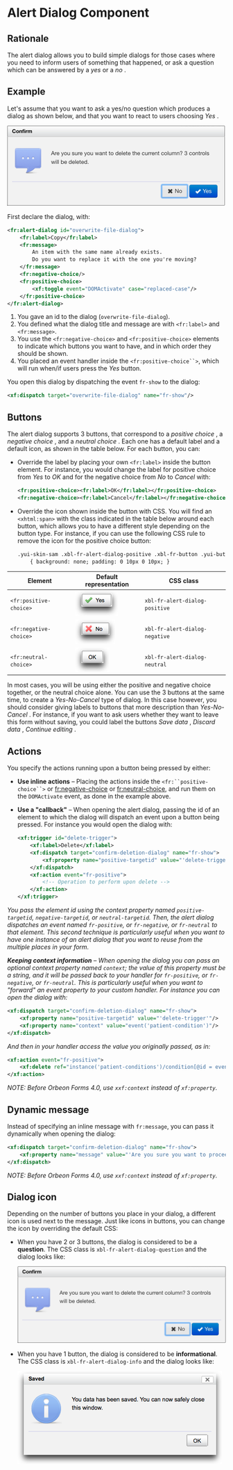 # Alert Dialog Component



## Rationale

The alert dialog allows you to build simple dialogs for those cases where you need to inform users of something that happened, or ask a question which can be answered by a _yes_ or a _no_ .

## Example

Let's assume that you want to ask a yes/no question which produces a dialog as shown below, and that you want to react to users choosing _Yes_ .

<img alt="" src="images/xbl-alert-dialog.png" width="502">

First declare the dialog, with:

```xml
<fr:alert-dialog id="overwrite-file-dialog">
    <fr:label>Copy</fr:label>
    <fr:message>
        An item with the same name already exists.
        Do you want to replace it with the one you're moving?
    </fr:message>
    <fr:negative-choice/>
    <fr:positive-choice>
        <xf:toggle event="DOMActivate" case="replaced-case"/>
    </fr:positive-choice>
</fr:alert-dialog>
```

1. You gave an id to the dialog (`overwrite-file-dialog`).
2. You defined what the dialog title and message are with `<fr:label>` and `<fr:message>`.
3. You use the `<fr:negative-choice>` and `<fr:positive-choice>` elements to indicate which buttons you want to have, and in which order they should be shown.
4. You placed an event handler inside the `<fr:positive-choice``>`, which will run when/if users press the _Yes_ button.

You open this dialog by dispatching the event `fr-show` to the dialog:

```xml
<xf:dispatch target="overwrite-file-dialog" name="fr-show"/>
```

## Buttons

The alert dialog supports 3 buttons, that correspond to a _positive choice_ , a
_negative choice_ , and a _neutral choice_ . Each one has a default label and a default icon, as shown in the table below. For each button, you can:

* Override the label by placing your own `<fr:label>` inside the button element. For instance, you would change the label for positive choice from _Yes_ to _OK_ and for the negative choice from _No_ to _Cancel_ with:

    ```xml
    <fr:positive-choice><fr:label>OK</fr:label></fr:positive-choice>
    <fr:negative-choice><fr:label>Cancel</fr:label></fr:negative-choice>
    ```

* Override the icon shown inside the button with CSS. You will find an `<xhtml:span>` with the class indicated in the table below around each button, which allows you to have a different style depending on the button type. For instance, if you can use the following CSS rule to remove the icon for the positive choice button:

    ```xml
    .yui-skin-sam .xbl-fr-alert-dialog-positive .xbl-fr-button .yui-button button
        { background: none; padding: 0 10px 0 10px; }
    ```

| Element |  Default representation |  CSS class |
| --- | --- | --- |
| `<fr:positive-choice>` | ![](images/xbl-alert-dialog-yes.png) |  `xbl-fr-alert-dialog-positive` |
| `<fr:negative-choice>` | ![](images/xbl-alert-dialog-no.png) |  `xbl-fr-alert-dialog-negative` |
| `<fr:neutral-choice>` | ![](images/xbl-alert-dialog-ok.png) |  `xbl-fr-alert-dialog-neutral` |

In most cases, you will be using either the positive and negative choice together, or the neutral choice alone. You can use the 3 buttons at the same time, to create a _Yes-No-Cancel_ type of dialog. In this case however, you should consider giving labels to buttons that more description than _Yes-No-Cancel_ . For instance, if you want to ask users whether they want to leave this form without saving, you could label the buttons _Save data_ , _Discard data_ , _Continue editing_ .

## Actions

You specify the actions running upon a button being pressed by either:

* **Use inline actions** – Placing the actions inside the `<fr:``positive-choice``>` or <fr:negative-choice> or <fr:neutral-choice>, and run them on the `DOMActivate` event, as done in the example above.
* **Use a "callback"** – When opening the alert dialog, passing the id of an element to which the dialog will dispatch an event upon a button being pressed. For instance you would open the dialog with:

    ```xml
    <xf:trigger id="delete-trigger">
        <xf:label>Delete</xf:label>
        <xf:dispatch target="confirm-deletion-dialog" name="fr-show">
            <xf:property name="positive-targetid" value="'delete-trigger'"/>
        </xf:dispatch>
        <xf:action event="fr-positive">
            <!-- Operation to perform upon delete -->
        </xf:action>
    </xf:trigger>
    ```

_You pass the element id using the context property named `positive-targetid`, `negative-targetid`, or `neutral-targetid`. Then, the alert dialog dispatches an event named `fr-positive`, or `fr-negative`, or `fr-neutral` to that element. This second technique is particularly useful when you want to have one instance of an alert dialog that you want to reuse from the multiple places in your form._

_**Keeping context information** – When opening the dialog you can pass an optional context property named `context`; the value of this property must be a string, and it will be passed back to your handler for `fr-positive`, or `fr-negative`, or `fr-neutral`. This is particularly useful when you want to "forward" an event property to your custom handler. For instance you can open the dialog with:_

```xml
<xf:dispatch target="confirm-deletion-dialog" name="fr-show">
    <xf:property name="positive-targetid" value="'delete-trigger'"/>
    <xf:property name="context" value="event('patient-condition')"/>
</xf:dispatch>
```

_And then in your handler access the value you originally passed, as in:_

```xml
<xf:action event="fr-positive">
    <xf:delete ref="instance('patient-conditions')/condition[@id = event('context')]"/>
</xf:action>
```

_NOTE: Before Orbeon Forms 4.0, use `xxf:context` instead of `xf:property`._

## Dynamic message

Instead of specifying an inline message with `fr:message`, you can pass it dynamically when opening the dialog:

```xml
<xf:dispatch target="confirm-deletion-dialog" name="fr-show">
    <xf:property name="message" value="'Are you sure you want to proceed?'"/>
</xf:dispatch>
```

_NOTE: Before Orbeon Forms 4.0, use `xxf:context` instead of `xf:property`._

##  Dialog icon

Depending on the number of buttons you place in your dialog, a different icon is used next to the message. Just like icons in buttons, you can change the icon by overriding the default CSS:

* When you have 2 or 3 buttons, the dialog is considered to be a **question**. The CSS class is `xbl-fr-alert-dialog-question` and the dialog looks like:

    <img alt="" src="images/xbl-alert-dialog.png" width="502">

* When you have 1 button, the dialog is considered to be **informational**. The CSS class is `xbl-fr-alert-dialog-info` and the dialog looks like:

    ![](images/xbl-alert-dialog-info.png)
